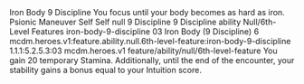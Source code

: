 <ability>
  <name>Iron Body</name>
  <cost>9 Discipline</cost>
  <flavor>You focus until your body becomes as hard as iron.</flavor>
  <keywords>
    <keyword>Psionic</keyword>
  </keywords>
  <type>Maneuver</type>
  <distance>Self</distance>
  <target>Self</target>
  <metadata>
    <class>null</class>
    <cost>9 Discipline</cost>
    <cost_amount>9</cost_amount>
    <cost_resource>Discipline</cost_resource>
    <feature_type>ability</feature_type>
    <file_dpath>Null/6th-Level Features</file_dpath>
    <item_id>iron-body-9-discipline</item_id>
    <item_index>03</item_index>
    <item_name>Iron Body (9 Discipline)</item_name>
    <level>6</level>
    <scc>mcdm.heroes.v1:feature.ability.null.6th-level-feature:iron-body-9-discipline</scc>
    <scdc>1.1.1:5.2.5.3:03</scdc>
    <source>mcdm.heroes.v1</source>
    <type>feature/ability/null/6th-level-feature</type>
  </metadata>
  <effects>
    <effect type="mundane">You gain 20 temporary Stamina. Additionally, until the end of the encounter, your stability gains a bonus equal to your Intuition score.</effect>
  </effects>
</ability>
